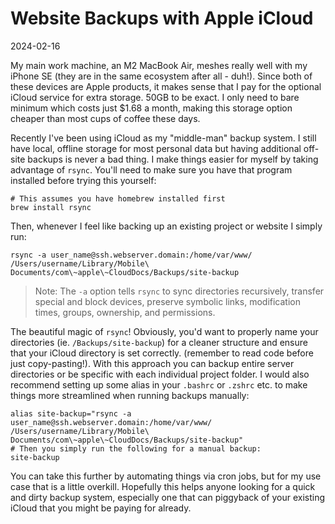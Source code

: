 # Website Backups with Apple iCloud

2024-02-16

My main work machine, an M2 MacBook Air, meshes really well with my iPhone SE (they are in the same ecosystem after all - duh!). Since both of these devices are Apple products, it makes sense that I pay for the optional iCloud service for extra storage. 50GB to be exact. I only need to bare minimum which costs just $1.68 a month, making this storage option cheaper than most cups of coffee these days.

Recently I've been using iCloud as my "middle-man" backup system. I still have local, offline storage for most personal data but having additional off-site backups is never a bad thing. I make things easier for myself by taking advantage of `rsync`. You'll need to make sure you have that program installed before trying this yourself:

    # This assumes you have homebrew installed first
    brew install rsync

Then, whenever I feel like backing up an existing project or website I simply run:

    rsync -a user_name@ssh.webserver.domain:/home/var/www/ /Users/username/Library/Mobile\ Documents/com\~apple\~CloudDocs/Backups/site-backup

> Note: The `-a` option tells `rsync` to sync directories recursively, transfer special and block devices, preserve symbolic links, modification times, groups, ownership, and permissions.

The beautiful magic of `rsync`! Obviously, you'd want to properly name your directories (ie. `/Backups/site-backup`) for a cleaner structure and ensure that your iCloud directory is set correctly. (remember to read code before just copy-pasting!). With this approach you can backup entire server directories or be specific with each individual project folder. I would also recommend setting up some alias in your `.bashrc` or `.zshrc` etc. to make things more streamlined when running backups manually:

    alias site-backup="rsync -a user_name@ssh.webserver.domain:/home/var/www/ /Users/username/Library/Mobile\ Documents/com\~apple\~CloudDocs/Backups/site-backup"
    # Then you simply run the following for a manual backup:
    site-backup

You can take this further by automating things via cron jobs, but for my use case that is a little overkill. Hopefully this helps anyone looking for a quick and dirty backup system, especially one that can piggyback of your existing iCloud that you might be paying for already.
